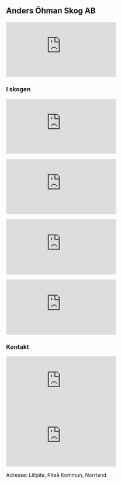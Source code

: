 ## Anders Öhman Skog AB

![](https://www.facebook.com/photo.php?fbid=181877498834229&set=a.181877515500894&type=3)



###  I skogen

![](https://www.facebook.com/photo.php?fbid=912710165750955&set=pb.100010359398563.-2207520000.1571584350.&type=3&size=1316%2C640)

![](https://www.facebook.com/photo.php?fbid=768126076876032&set=pb.100010359398563.-2207520000.1571584429.&type=3&size=1080%2C1080)

![](https://www.facebook.com/photo.php?fbid=768126053542701&set=pb.100010359398563.-2207520000.1571584429.&type=3&size=1080%2C1080)

![](https://www.facebook.com/photo.php?fbid=622719318083376&set=pb.100010359398563.-2207520000.1571584431.&type=3&size=1080%2C1080)



### Kontakt

![](https://www.facebook.com/photo.php?fbid=409664776055499&set=pb.100010359398563.-2207520000.1571584488.&type=3&size=728%2C728)
![](https://www.facebook.com/photo.php?fbid=181877498834229&set=pb.100010359398563.-2207520000.1571584533.&type=3&size=960%2C540)

Adresse: Lillpite,  Piteå Kommun, Norrland  
